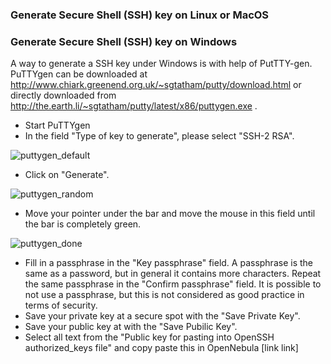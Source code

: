 ### Generate Secure Shell (SSH) key on Linux or MacOS



### Generate Secure Shell (SSH) key on Windows

A way to generate a SSH key under Windows is with help of PutTTY-gen. PuTTYgen can be downloaded at http://www.chiark.greenend.org.uk/~sgtatham/putty/download.html or directly downloaded from http://the.earth.li/~sgtatham/putty/latest/x86/puttygen.exe .

* Start PuTTYgen
* In the field "Type of key to generate", please select "SSH-2 RSA".

![puttygen_default](https://doc.hpccloud.surfsara.nl/oortdoc/docs/raw/master/images/puttygen_default.png)

* Click on  "Generate".

![puttygen_random](https://doc.hpccloud.surfsara.nl/oortdoc/docs/raw/master/images/puttygen_random.png)

* Move your pointer under the bar and move the mouse in this field until the bar is completely green.

![puttygen_done](https://doc.hpccloud.surfsara.nl/oortdoc/docs/raw/master/images/puttygen_done.png)

* Fill in a passphrase in the "Key passphrase" field. A passphrase is the same as a password, but in general it contains more characters. Repeat the same passphrase in the  "Confirm passphrase" field. It is possible to not use a passphrase, but this is not considered as good practice in terms of security.
* Save your private key at a secure spot with the "Save Private Key".
* Save your public key at with the "Save Pubilic Key".
* Select all text from the "Public key for pasting into OpenSSH authorized_keys file" and copy paste this in OpenNebula [link link]